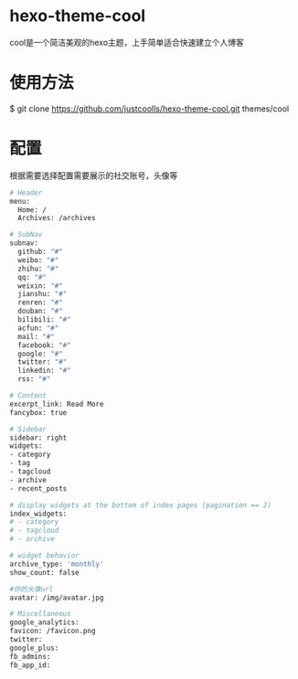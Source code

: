 # hexo-theme-cool
cool是一个简洁美观的hexo主题，上手简单适合快速建立个人博客

# 使用方法
$ git clone https://github.com/justcoolls/hexo-theme-cool.git  themes/cool

# 配置
根据需要选择配置需要展示的社交账号，头像等
```bash
# Header
menu:
  Home: /
  Archives: /archives

# SubNav
subnav:
  github: "#"
  weibo: "#"
  zhihu: "#"
  qq: "#"
  weixin: "#"
  jianshu: "#"
  renren: "#"
  douban: "#"
  bilibili: "#"
  acfun: "#"
  mail: "#"
  facebook: "#"
  google: "#"
  twitter: "#"
  linkedin: "#"
  rss: "#"

# Content
excerpt_link: Read More
fancybox: true

# Sidebar
sidebar: right
widgets:
- category
- tag
- tagcloud
- archive
- recent_posts

# display widgets at the bottom of index pages (pagination == 2)
index_widgets:
# - category
# - tagcloud
# - archive

# widget behavior
archive_type: 'monthly'
show_count: false

#你的头像url
avatar: /img/avatar.jpg

# Miscellaneous
google_analytics:
favicon: /favicon.png
twitter:
google_plus:
fb_admins:
fb_app_id:
```

